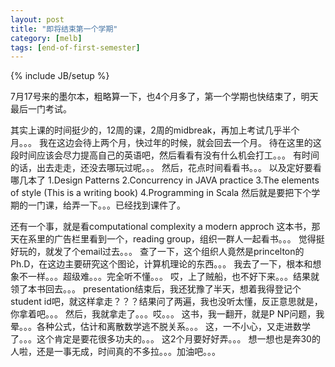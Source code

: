 ```yaml
---
layout: post
title: "即将结束第一个学期"
category: [melb]
tags: [end-of-first-semester]
---
```

{% include JB/setup %}

7月17号来的墨尔本，粗略算一下，也4个月多了，第一个学期也快结束了，明天最后一门考试。

其实上课的时间挺少的，12周的课，2周的midbreak，再加上考试几乎半个月。。。
我在这边会待上两个月，快过年的时候，就会回去一个月。
待在这里的这段时间应该会尽力提高自己的英语吧，然后看看有没有什么机会打工。。。
有时间的话，出去走走，还没去哪玩过呢。。。
然后，花点时间看看书。。。
以及定好要看哪几本了
1.Design Patterns
2.Concurrency in JAVA practice
3.The elements of style (This is a writing book)
4.Programming in Scala
然后就是要把下个学期的一门课，给弄一下。。。已经找到课件了。

还有一个事，就是看computational complexity a modern approch
这本书，那天在系里的广告栏里看到一个，reading group，组织一群人一起看书。。。
觉得挺好玩的，就发了个email过去。。。
查了一下，这个组织人竟然是princelton的Ph.D，在这边主要研究这个图论，计算机理论的东西。。。
我去了一下，根本和想象不一样。。。超级难。。。完全听不懂。。。
哎，上了贼船，也不好下来。。。结果就领了本书回去。。。
presentation结束后，我还犹豫了半天，想着我得登记个student id吧，就这样拿走？？？结果问了两遍，我也没听太懂，反正意思就是，你拿着吧。。。
然后，我就拿走了。。。哎。。。
这书，我一翻开，就是P NP问题，我晕。。。各种公式，估计和离散数学逃不脱关系。。。
这，一不小心，又走进数学了。。。这个肯定是要花很多功夫的。。。
这2个月要好好弄。。。
想一想也是奔30的人啦，还是一事无成，时间真的不多拉。。。加油吧。。。